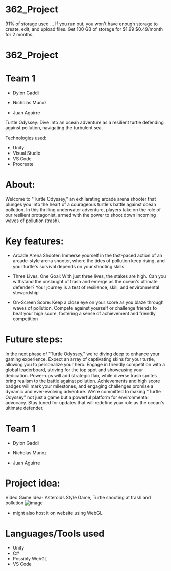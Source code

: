 # 362_Project
91% of storage used … If you run out, you won't have enough storage to create, edit, and upload files. Get 100 GB of storage for $1.99 $0.49/month for 2 months.
# 362_Project

# Team 1

- Dylon Gaddi

- Nicholas Munoz

- Juan Aguirre

 
Turtle Odyssey: Dive into an ocean adventure as a resilient turtle defending against pollution, navigating the turbulent sea.

Technologies used:
- Unity
- Visual Studio
- VS Code
- Procreate 

# About: 
Welcome to "Turtle Odyssey," an exhilarating arcade arena shooter that plunges you into the heart of a courageous turtle's battle against ocean pollution. In this thrilling underwater adventure, players take on the role of our resilient protagonist, armed with the power to shoot down incoming waves of pollution (trash). 

# Key features:
- Arcade Arena Shooter: Immerse yourself in the fast-paced action of an arcade-style arena shooter, where the tides of pollution keep rising, and your turtle's survival depends on your shooting skills.

- Three Lives, One Goal: With just three lives, the stakes are high. Can you withstand the onslaught of trash and emerge as the ocean's ultimate defender? Your journey is a test of resilience, skill, and environmental stewardship

- On-Screen Score: Keep a close eye on your score as you blaze through waves of pollution. Compete against yourself or challenge friends to beat your high score, fostering a sense of achievement and friendly competition

# Future steps:
 In the next phase of "Turtle Odyssey," we're diving deep to enhance your gaming experience. Expect an array of captivating skins for your turtle, allowing you to personalize your hero. Engage in friendly competition with a global leaderboard, striving for the top spot and showcasing your dedication. Power-ups will add strategic flair, while diverse trash sprites bring realism to the battle against pollution. Achievements and high score badges will mark your milestones, and engaging challenges promise a dynamic and ever-evolving adventure. We're committed to making "Turtle Odyssey" not just a game but a powerful platform for environmental advocacy. Stay tuned for updates that will redefine your role as the ocean's ultimate defender.



# Team 1

- Dylon Gaddi

- Nicholas Munoz

- Juan Aguirre

 

# Project idea:
Video Game Idea- Asteroids Style Game, Turtle shooting at trash and pollution
![image](https://github.com/dylongaddi/362_Project/assets/93099493/e5834379-5822-41e3-ba4a-ff4e7b873158)
- might also host it on website using WebGL
 
# Languages/Tools used
- Unity
- C#
- Possibly WebGL
- VS Code 
